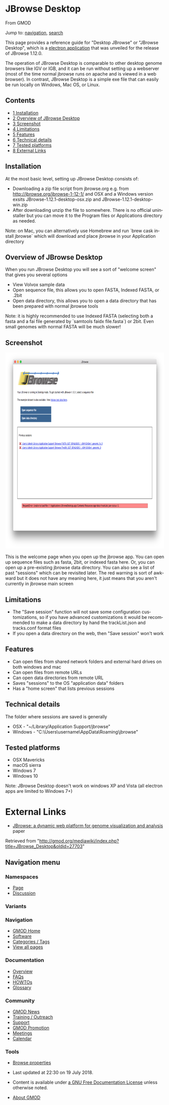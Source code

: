 <div id="mw-page-base" class="noprint">

</div>

<div id="mw-head-base" class="noprint">

</div>

<div id="content" class="mw-body" role="main">

<span id="top"></span>

<div id="mw-js-message" style="display:none;">

</div>



# <span dir="auto">JBrowse Desktop</span>

<div id="bodyContent">

<div id="siteSub">

From GMOD

</div>

<div id="contentSub">

</div>

<div id="jump-to-nav" class="mw-jump">

Jump to: [navigation](#mw-navigation), [search](#p-search)

</div>

<div id="mw-content-text" class="mw-content-ltr" lang="en" dir="ltr">

This page provides a reference guide for "Desktop JBrowse" or "JBrowse
Desktop", which is a
<a href="https://electron.atom.io" class="external text"
rel="nofollow">electron application</a> that was unveiled for the
release of JBrowse 1.12.0.

The operation of JBrowse Desktop is comparable to other desktop genome
browsers like IGV or IGB, and it can be run without setting up a
webserver (most of the time normal jbrowse runs on apache and is viewed
in a web browser). In contrast, JBrowse Desktop is a simple exe file
that can easily be run locally on Windows, Mac OS, or Linux.

  

<div id="toc" class="toc">

<div id="toctitle">

## Contents

</div>

- [<span class="tocnumber">1</span>
  <span class="toctext">Installation</span>](#Installation)
- [<span class="tocnumber">2</span> <span class="toctext">Overview of
  JBrowse Desktop</span>](#Overview_of_JBrowse_Desktop)
- [<span class="tocnumber">3</span>
  <span class="toctext">Screenshot</span>](#Screenshot)
- [<span class="tocnumber">4</span>
  <span class="toctext">Limitations</span>](#Limitations)
- [<span class="tocnumber">5</span>
  <span class="toctext">Features</span>](#Features)
- [<span class="tocnumber">6</span> <span class="toctext">Technical
  details</span>](#Technical_details)
- [<span class="tocnumber">7</span> <span class="toctext">Tested
  platforms</span>](#Tested_platforms)
- [<span class="tocnumber">8</span> <span class="toctext">External
  Links</span>](#External_Links)

</div>

## <span id="Installation" class="mw-headline">Installation</span>

At the most basic level, setting up JBrowse Desktop consists of:

- Downloading a zip file script from jbrowse.org e.g. from
  <a href="http://jbrowse.org/jbrowse-1-12-1/" class="external free"
  rel="nofollow">http://jbrowse.org/jbrowse-1-12-1/</a> and OSX and a
  Windows version exsits JBrowse-1.12.1-desktop-osx.zip and
  JBrowse-1.12.1-desktop-win.zip
- After downloading unzip the file to somewhere. There is no official
  uninstaller but you can move it to the Program files or Applications
  directory as needed.

Note: on Mac, you can alternatively use Homebrew and run \`brew cask
install jbrowse\` which will download and place jbrowse in your
Application directory

  

## <span id="Overview_of_JBrowse_Desktop" class="mw-headline">Overview of JBrowse Desktop</span>

When you run JBrowse Desktop you will see a sort of "welcome screen"
that gives you several options

- View Volvox sample data
- Open sequence file, this allows you to open FASTA, Indexed FASTA, or
  .2bit
- Open data directory, this allows you to open a data directory that has
  been prepared with normal jbrowse tools

Note: it is highly recommended to use Indexed FASTA (selecting both a
fasta and a fai file generated by \`samtools faidx file.fasta\`) or
2bit. Even small genomes with normal FASTA will be much slower!

  

## <span id="Screenshot" class="mw-headline">Screenshot</span>

<a href="File:Jbrowse_desktop_screenshot.png" class="image"><img
src="../mediawiki/images/thumb/e/e5/Jbrowse_desktop_screenshot.png/800px-Jbrowse_desktop_screenshot.png"
srcset="../mediawiki/images/e/e5/Jbrowse_desktop_screenshot.png 1.5x, ../mediawiki/images/e/e5/Jbrowse_desktop_screenshot.png 2x"
width="800" height="620" alt="Jbrowse desktop screenshot.png" /></a>

This is the welcome page when you open up the jbrowse app. You can open
up sequence files such as fasta, 2bit, or indexed fasta here. Or, you
can open up a pre-existing jbrowse data directory. You can also see a
list of past "sessions" which can be revisited later. The red warning is
sort of awkward but it does not have any meaning here, it just means
that you aren't currently in jbrowse main screen

  

## <span id="Limitations" class="mw-headline">Limitations</span>

- The "Save session" function will not save some configuration
  customizations, so if you have advanced customizations it would be
  recommended to make a data directory by hand the trackList.json and
  tracks.conf format files
- If you open a data directory on the web, then "Save session" won't
  work

  

## <span id="Features" class="mw-headline">Features</span>

- Can open files from shared network folders and external hard drives on
  both windows and mac
- Can open files from remote URLs
- Can open data directories from remote URL
- Saves "sessions" to the OS "application data" folders
- Has a "home screen" that lists previous sessions

## <span id="Technical_details" class="mw-headline">Technical details</span>

The folder where sessions are saved is generally

- OSX - "~/Library/Application Support/jbrowse"
- Windows - "C:\Users\username\AppData\Roaming\jbrowse"

## <span id="Tested_platforms" class="mw-headline">Tested platforms</span>

- OSX Mavericks
- macOS sierra
- Windows 7
- Windows 10

Note: JBrowse Desktop doesn't work on windows XP and Vista (all electron
apps are limited to Windows 7+)

# <span id="External_Links" class="mw-headline">External Links</span>

- <a
  href="https://genomebiology.biomedcentral.com/articles/10.1186/s13059-016-0924-1"
  class="external text" rel="nofollow">JBrowse: a dynamic web platform for
  genome visualization and analysis</a> paper

</div>

<div class="printfooter">

Retrieved from
"<http://gmod.org/mediawiki/index.php?title=JBrowse_Desktop&oldid=27703>"

</div>

<div id="catlinks" class="catlinks catlinks-allhidden">

</div>

<div class="visualClear">

</div>

</div>

</div>

<div id="mw-navigation">

## Navigation menu

<div id="mw-head">



<div id="left-navigation">

<div id="p-namespaces" class="vectorTabs" role="navigation"
aria-labelledby="p-namespaces-label">

### Namespaces

- <span id="ca-nstab-main"><a href="JBrowse_Desktop" accesskey="c"
  title="View the content page [c]">Page</a></span>
- <span id="ca-talk"><a
  href="http://gmod.org/mediawiki/index.php?title=Talk:JBrowse_Desktop&amp;action=edit&amp;redlink=1"
  accesskey="t"
  title="Discussion about the content page [t]">Discussion</a></span>

</div>

<div id="p-variants" class="vectorMenu emptyPortlet" role="navigation"
aria-labelledby="p-variants-label">

### 

### Variants[](#)

<div class="menu">

</div>

</div>

</div>





</div>

</div>

</div>

<div id="mw-panel">

<div id="p-logo" role="banner">

<a href="Main_Page"
style="background-image: url(../images/GMOD-cogs.png);"
title="Visit the main page"></a>

</div>

<div id="p-Navigation" class="portal" role="navigation"
aria-labelledby="p-Navigation-label">

### Navigation

<div class="body">

- <span id="n-GMOD-Home">[GMOD Home](Main_Page)</span>
- <span id="n-Software">[Software](GMOD_Components)</span>
- <span id="n-Categories-.2F-Tags">[Categories /
  Tags](Categories)</span>
- <span id="n-View-all-pages">[View all pages](Special:AllPages)</span>

</div>

</div>

<div id="p-Documentation" class="portal" role="navigation"
aria-labelledby="p-Documentation-label">

### Documentation

<div class="body">

- <span id="n-Overview">[Overview](Overview)</span>
- <span id="n-FAQs">[FAQs](Category:FAQ)</span>
- <span id="n-HOWTOs">[HOWTOs](Category:HOWTO)</span>
- <span id="n-Glossary">[Glossary](Glossary)</span>

</div>

</div>

<div id="p-Community" class="portal" role="navigation"
aria-labelledby="p-Community-label">

### Community

<div class="body">

- <span id="n-GMOD-News">[GMOD News](GMOD_News)</span>
- <span id="n-Training-.2F-Outreach">[Training /
  Outreach](Training_and_Outreach)</span>
- <span id="n-Support">[Support](Support)</span>
- <span id="n-GMOD-Promotion">[GMOD Promotion](GMOD_Promotion)</span>
- <span id="n-Meetings">[Meetings](Meetings)</span>
- <span id="n-Calendar">[Calendar](Calendar)</span>

</div>

</div>

<div id="p-tb" class="portal" role="navigation"
aria-labelledby="p-tb-label">

### Tools

<div class="body">


- <span id="t-smwbrowselink"><a href="Special:Browse/JBrowse_Desktop" rel="smw-browse">Browse
  properties</a></span>


</div>

</div>

</div>

</div>

<div id="footer" role="contentinfo">

- <span id="footer-info-lastmod">Last updated at 22:30 on 19 July
  2018.</span>
<!-- - <span id="footer-info-viewcount">20,535 page views.</span> -->
- <span id="footer-info-copyright">Content is available under
  <a href="http://www.gnu.org/licenses/fdl-1.3.html" class="external"
  rel="nofollow">a GNU Free Documentation License</a> unless otherwise
  noted.</span>

<!-- -->

- <span id="footer-places-about">[About
  GMOD](GMOD:About "GMOD:About")</span>

<!-- -->






</div>

